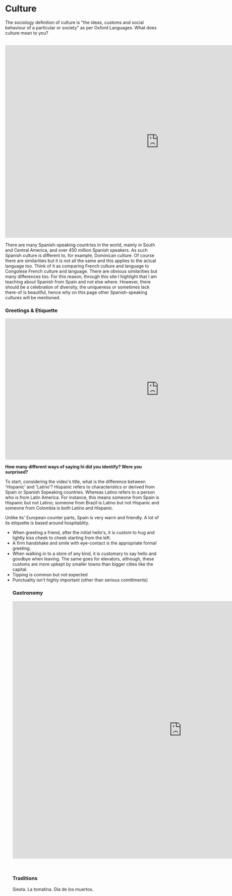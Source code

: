 <h1>Culture </h1>
<p>The sociology definition of culture is "the ideas, customs and social behaviour of a particular or society" as per Oxford Languages. What does culture mean to you? </p>
<br>
<iframe src="https://h5p.org/h5p/embed/1087433" width="990" height="621" frameborder="0" allow="geolocation *; microphone *; camera *; midi *; encrypted-media *"></iframe><script src="https://h5p.org/sites/all/modules/h5p/library/js/h5p-resizer.js" charset="UTF-8"></script>

<br>
<p>There are many Spanish-speaking countries in the world, mainly in South and Central America, and over 450 million Spanish speakers. As such Spanish culture is different to, for example, Dominican culture. Of course there are similarities but it is not all the same and this applies to the actual language too. Think of it as comparing French culture and language to Congolese French culture and language. There are obvious similarities but many differences too. For this reason, through this site I highlight that I am teaching about Spanish from Spain and not else where. However, there should be a celebration of diversity, the uniqueness or sometimes lack there-of is beautiful, hence why on this page other Spanish-speaking cultures will be mentioned. <p>

<h3> Greetings & Etiquette </h3>
<iframe width="990" height="455" src="https://www.youtube.com/embed/CZMwicRL3ZM" frameborder="0" allow="accelerometer; autoplay; clipboard-write; encrypted-media; gyroscope; picture-in-picture" allowfullscreen></iframe> 

<p><strong> How many different ways of saying hi did you identify? Were you surprised?</strong></p>
<p>To start, considering the video's title, what is the difference between 'Hispanic' and 'Latino'? Hispanic refers to characteristics or derived from Spain or Spanish Sspeaking countries. Whereas Latino refers to a person who is from Latin America. For instance, this means someone from Spain is Hispanic but not Latino; someone from Brazil is Latino but not Hispanic and someone from Colombia is both Latino and Hispanic.</p>
<p>Unlike its' European counter parts, Spain is very warm and friendly. A lot of its etiquette is based around hospitablity. </p>
  <ul>
    <li> When greeting a friend, after the initial hello's, it is custom to hug and lightly kiss cheek to cheek starting from the left. 
    <li> A firm handshake and smile with eye-contact is the appropriate formal greeting.
    <li>When walking in to a store of any kind, it is customary to say hello and goodbye when leaving. The same goes for elevators, although, these customs are more upkept by smaller towns than bigger cities like the capital. 
    <li> Tipping is common but not expected 
    <li> Punctuality isn't highly important (other than serious comittments)
      
          
  <br>
<h3> Gastronomy </h3>

<iframe src="https://h5p.org/h5p/embed/1087174" width="1090" height="830" frameborder="0" allowfullscreen="allowfullscreen" allow="geolocation *; microphone *; camera *; midi *; encrypted-media *"></iframe><script src="https://h5p.org/sites/all/modules/h5p/library/js/h5p-resizer.js" charset="UTF-8"></script>

<p> </p>
<br>
<h3> Traditions</h3>
<p> Siesta. La tomatina. Dia de los muertos.  </p>




